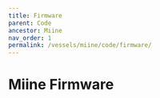 ```yaml
---
title: Firmware
parent: Code
ancestor: Miine
nav_order: 1
permalink: /vessels/miine/code/firmware/
---
```


# Miine Firmware
